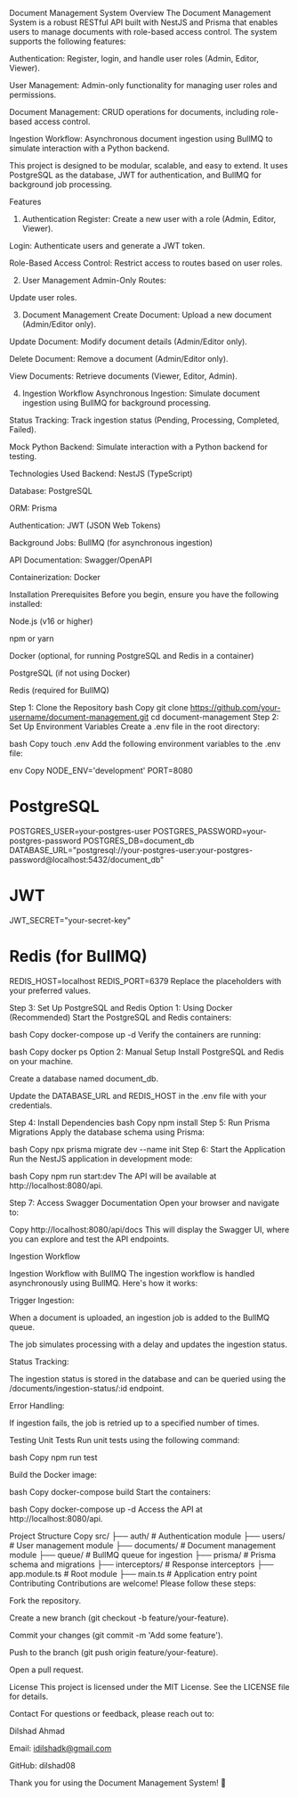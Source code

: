 Document Management System
Overview
The Document Management System is a robust RESTful API built with NestJS and Prisma that enables users to manage documents with role-based access control. The system supports the following features:

Authentication: Register, login, and handle user roles (Admin, Editor, Viewer).

User Management: Admin-only functionality for managing user roles and permissions.

Document Management: CRUD operations for documents, including role-based access control.

Ingestion Workflow: Asynchronous document ingestion using BullMQ to simulate interaction with a Python backend.

This project is designed to be modular, scalable, and easy to extend. It uses PostgreSQL as the database, JWT for authentication, and BullMQ for background job processing.

Features

1. Authentication
   Register: Create a new user with a role (Admin, Editor, Viewer).

Login: Authenticate users and generate a JWT token.

Role-Based Access Control: Restrict access to routes based on user roles.

2. User Management
   Admin-Only Routes:

Update user roles.

3. Document Management
   Create Document: Upload a new document (Admin/Editor only).

Update Document: Modify document details (Admin/Editor only).

Delete Document: Remove a document (Admin/Editor only).

View Documents: Retrieve documents (Viewer, Editor, Admin).

4. Ingestion Workflow
   Asynchronous Ingestion: Simulate document ingestion using BullMQ for background processing.

Status Tracking: Track ingestion status (Pending, Processing, Completed, Failed).

Mock Python Backend: Simulate interaction with a Python backend for testing.

Technologies Used
Backend: NestJS (TypeScript)

Database: PostgreSQL

ORM: Prisma

Authentication: JWT (JSON Web Tokens)

Background Jobs: BullMQ (for asynchronous ingestion)

API Documentation: Swagger/OpenAPI

Containerization: Docker

Installation
Prerequisites
Before you begin, ensure you have the following installed:

Node.js (v16 or higher)

npm or yarn

Docker (optional, for running PostgreSQL and Redis in a container)

PostgreSQL (if not using Docker)

Redis (required for BullMQ)

Step 1: Clone the Repository
bash
Copy
git clone https://github.com/your-username/document-management.git
cd document-management
Step 2: Set Up Environment Variables
Create a .env file in the root directory:

bash
Copy
touch .env
Add the following environment variables to the .env file:

env
Copy
NODE_ENV='development'
PORT=8080

# PostgreSQL

POSTGRES_USER=your-postgres-user
POSTGRES_PASSWORD=your-postgres-password
POSTGRES_DB=document_db
DATABASE_URL="postgresql://your-postgres-user:your-postgres-password@localhost:5432/document_db"

# JWT

JWT_SECRET="your-secret-key"

# Redis (for BullMQ)

REDIS_HOST=localhost
REDIS_PORT=6379
Replace the placeholders with your preferred values.

Step 3: Set Up PostgreSQL and Redis
Option 1: Using Docker (Recommended)
Start the PostgreSQL and Redis containers:

bash
Copy
docker-compose up -d
Verify the containers are running:

bash
Copy
docker ps
Option 2: Manual Setup
Install PostgreSQL and Redis on your machine.

Create a database named document_db.

Update the DATABASE_URL and REDIS_HOST in the .env file with your credentials.

Step 4: Install Dependencies
bash
Copy
npm install
Step 5: Run Prisma Migrations
Apply the database schema using Prisma:

bash
Copy
npx prisma migrate dev --name init
Step 6: Start the Application
Run the NestJS application in development mode:

bash
Copy
npm run start:dev
The API will be available at http://localhost:8080/api.

Step 7: Access Swagger Documentation
Open your browser and navigate to:

Copy
http://localhost:8080/api/docs
This will display the Swagger UI, where you can explore and test the API endpoints.

Ingestion Workflow

Ingestion Workflow with BullMQ
The ingestion workflow is handled asynchronously using BullMQ. Here's how it works:

Trigger Ingestion:

When a document is uploaded, an ingestion job is added to the BullMQ queue.

The job simulates processing with a delay and updates the ingestion status.

Status Tracking:

The ingestion status is stored in the database and can be queried using the /documents/ingestion-status/:id endpoint.

Error Handling:

If ingestion fails, the job is retried up to a specified number of times.

Testing
Unit Tests
Run unit tests using the following command:

bash
Copy
npm run test

Build the Docker image:

bash
Copy
docker-compose build
Start the containers:

bash
Copy
docker-compose up -d
Access the API at http://localhost:8080/api.

Project Structure
Copy
src/
├── auth/ # Authentication module
├── users/ # User management module
├── documents/ # Document management module
├── queue/ # BullMQ queue for ingestion
├── prisma/ # Prisma schema and migrations
├── interceptors/ # Response interceptors
├── app.module.ts # Root module
├── main.ts # Application entry point
Contributing
Contributions are welcome! Please follow these steps:

Fork the repository.

Create a new branch (git checkout -b feature/your-feature).

Commit your changes (git commit -m 'Add some feature').

Push to the branch (git push origin feature/your-feature).

Open a pull request.

License
This project is licensed under the MIT License. See the LICENSE file for details.

Contact
For questions or feedback, please reach out to:

Dilshad Ahmad

Email: idilshadk@gmail.com

GitHub: dilshad08

Thank you for using the Document Management System! 🚀
